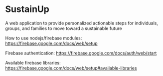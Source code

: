 # SustainUp  

A web application to provide personalized actionable steps for individuals, groups, and families to move toward a sustainable future  

How to use nodejs/firebase modules:  
https://firebase.google.com/docs/web/setup

Firebase authentication: https://firebase.google.com/docs/auth/web/start

Available firebase libraries: https://firebase.google.com/docs/web/setup#available-libraries
